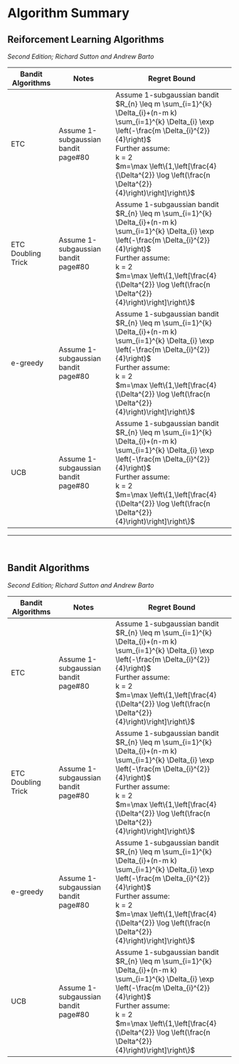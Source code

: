 # Algorithm Summary


## Reiforcement Learning Algorithms
*Second Edition; Richard Sutton and Andrew Barto*


Bandit Algorithms | Notes | Regret Bound
 --- | --- |  ---
ETC |  Assume 1-subgaussian bandit page#80 | Assume 1-subgaussian bandit $R_{n} \leq m \sum_{i=1}^{k} \Delta_{i}+(n-m k) \sum_{i=1}^{k} \Delta_{i} \exp \left(-\frac{m \Delta_{i}^{2}}{4}\right)$  <br /> Further assume:  <br />  k = 2 <br /> $m=\max \left\{1,\left[\frac{4}{\Delta^{2}} \log \left(\frac{n \Delta^{2}}{4}\right)\right]\right\}$
ETC Doubling Trick |  Assume 1-subgaussian bandit page#80 | Assume 1-subgaussian bandit $R_{n} \leq m \sum_{i=1}^{k} \Delta_{i}+(n-m k) \sum_{i=1}^{k} \Delta_{i} \exp \left(-\frac{m \Delta_{i}^{2}}{4}\right)$  <br /> Further assume:  <br />  k = 2 <br /> $m=\max \left\{1,\left[\frac{4}{\Delta^{2}} \log \left(\frac{n \Delta^{2}}{4}\right)\right]\right\}$
e-greedy |  Assume 1-subgaussian bandit page#80 | Assume 1-subgaussian bandit $R_{n} \leq m \sum_{i=1}^{k} \Delta_{i}+(n-m k) \sum_{i=1}^{k} \Delta_{i} \exp \left(-\frac{m \Delta_{i}^{2}}{4}\right)$  <br /> Further assume:  <br />  k = 2 <br /> $m=\max \left\{1,\left[\frac{4}{\Delta^{2}} \log \left(\frac{n \Delta^{2}}{4}\right)\right]\right\}$
UCB |  Assume 1-subgaussian bandit page#80 | Assume 1-subgaussian bandit $R_{n} \leq m \sum_{i=1}^{k} \Delta_{i}+(n-m k) \sum_{i=1}^{k} \Delta_{i} \exp \left(-\frac{m \Delta_{i}^{2}}{4}\right)$  <br /> Further assume:  <br />  k = 2 <br /> $m=\max \left\{1,\left[\frac{4}{\Delta^{2}} \log \left(\frac{n \Delta^{2}}{4}\right)\right]\right\}$

----
<br>

## Bandit Algorithms
*Second Edition; Richard Sutton and Andrew Barto*


Bandit Algorithms | Notes | Regret Bound
 --- | --- |  ---
ETC |  Assume 1-subgaussian bandit page#80 | Assume 1-subgaussian bandit $R_{n} \leq m \sum_{i=1}^{k} \Delta_{i}+(n-m k) \sum_{i=1}^{k} \Delta_{i} \exp \left(-\frac{m \Delta_{i}^{2}}{4}\right)$  <br /> Further assume:  <br />  k = 2 <br /> $m=\max \left\{1,\left[\frac{4}{\Delta^{2}} \log \left(\frac{n \Delta^{2}}{4}\right)\right]\right\}$
ETC Doubling Trick |  Assume 1-subgaussian bandit page#80 | Assume 1-subgaussian bandit $R_{n} \leq m \sum_{i=1}^{k} \Delta_{i}+(n-m k) \sum_{i=1}^{k} \Delta_{i} \exp \left(-\frac{m \Delta_{i}^{2}}{4}\right)$  <br /> Further assume:  <br />  k = 2 <br /> $m=\max \left\{1,\left[\frac{4}{\Delta^{2}} \log \left(\frac{n \Delta^{2}}{4}\right)\right]\right\}$
e-greedy |  Assume 1-subgaussian bandit page#80 | Assume 1-subgaussian bandit $R_{n} \leq m \sum_{i=1}^{k} \Delta_{i}+(n-m k) \sum_{i=1}^{k} \Delta_{i} \exp \left(-\frac{m \Delta_{i}^{2}}{4}\right)$  <br /> Further assume:  <br />  k = 2 <br /> $m=\max \left\{1,\left[\frac{4}{\Delta^{2}} \log \left(\frac{n \Delta^{2}}{4}\right)\right]\right\}$
UCB |  Assume 1-subgaussian bandit page#80 | Assume 1-subgaussian bandit $R_{n} \leq m \sum_{i=1}^{k} \Delta_{i}+(n-m k) \sum_{i=1}^{k} \Delta_{i} \exp \left(-\frac{m \Delta_{i}^{2}}{4}\right)$  <br /> Further assume:  <br />  k = 2 <br /> $m=\max \left\{1,\left[\frac{4}{\Delta^{2}} \log \left(\frac{n \Delta^{2}}{4}\right)\right]\right\}$

